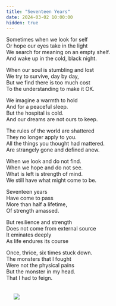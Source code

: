 ```yaml
---
title: "Seventeen Years"
date: 2024-03-02 10:00:00
hidden: true
---
```



Sometimes when we look for self <br>
Or hope our eyes take in the light <br>
We search for meaning on an empty shelf. <br>
And wake up in the cold, black night. <br>

When our soul is stumbling and lost <br>
We try to survive, day by day, <br>
But we find there is too much cost <br>
To the understanding to make it OK. <br>

We imagine a warmth to hold <br>
And for a peaceful sleep. <br>
But the hospital is cold. <br>
And our dreams are not ours to keep. <br>

The rules of the world are shattered <br>
They no longer apply to you. <br>
All the things you thought had mattered. <br>
Are strangely gone and defined anew. <br>

When we look and do not find. <br>
When we hope and do not see. <br>
What is left is strength of mind. <br>
We still have what might come to be. <br>

Seventeen years <br>
Have come to pass <br>
More than half a lifetime, <br>
Of strength amassed. <br>

But resilience and strength <br>
Does not come from external source <br>
It eminates deeply <br>
As life endures its course <br>

Once, thrice, six times stuck down. <br>
The monsters that I fought <br>
Were not the physical pains <br>
But the monster in my head. <br>
That I had to feign. <br>

<div style="padding:20px">
   <img src="{{ site.baseurl }}/assets/images/posts/surgery/surgery-2007.jpg">
</div>

